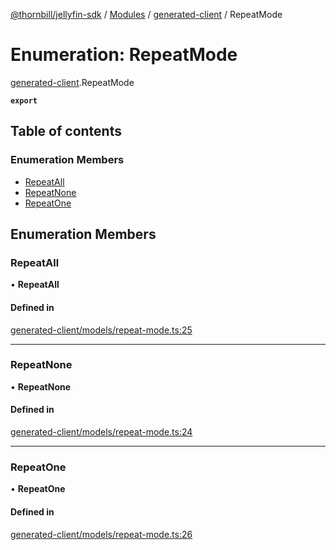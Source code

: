 [@thornbill/jellyfin-sdk](../README.md) / [Modules](../modules.md) / [generated-client](../modules/generated_client.md) / RepeatMode

# Enumeration: RepeatMode

[generated-client](../modules/generated_client.md).RepeatMode

**`export`**

## Table of contents

### Enumeration Members

- [RepeatAll](generated_client.RepeatMode.md#repeatall)
- [RepeatNone](generated_client.RepeatMode.md#repeatnone)
- [RepeatOne](generated_client.RepeatMode.md#repeatone)

## Enumeration Members

### RepeatAll

• **RepeatAll**

#### Defined in

[generated-client/models/repeat-mode.ts:25](https://github.com/jellyfin/jellyfin-sdk-typescript/blob/7402732/src/generated-client/models/repeat-mode.ts#L25)

___

### RepeatNone

• **RepeatNone**

#### Defined in

[generated-client/models/repeat-mode.ts:24](https://github.com/jellyfin/jellyfin-sdk-typescript/blob/7402732/src/generated-client/models/repeat-mode.ts#L24)

___

### RepeatOne

• **RepeatOne**

#### Defined in

[generated-client/models/repeat-mode.ts:26](https://github.com/jellyfin/jellyfin-sdk-typescript/blob/7402732/src/generated-client/models/repeat-mode.ts#L26)
